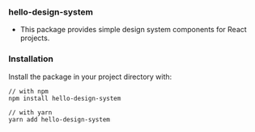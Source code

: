 ### hello-design-system
- This package provides simple design system components for React projects.

### Installation
Install the package in your project directory with:

```
// with npm
npm install hello-design-system

// with yarn
yarn add hello-design-system
```